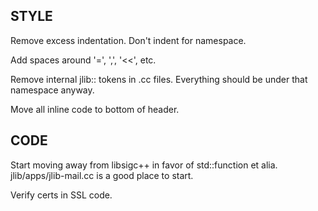 STYLE
-----
Remove excess indentation.  Don't indent for namespace.

Add spaces around '=', ',', '<<', etc.

Remove internal jlib:: tokens in .cc files.  Everything should be under that namespace anyway.

Move all inline code to bottom of header.

CODE
----
Start moving away from libsigc++ in favor of std::function et alia.  jlib/apps/jlib-mail.cc is a good place to start.

Verify certs in SSL code.

